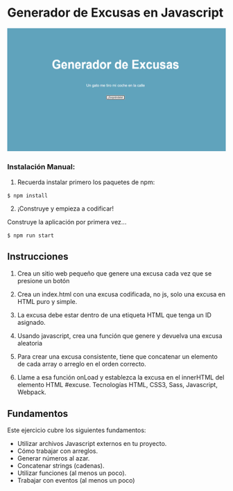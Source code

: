 # Generador de Excusas en Javascript

<img src="src/previewGeneradorExcusas.png"/>

### Instalación Manual:

1) Recuerda instalar primero los paquetes de npm:
```
$ npm install
```

2) ¡Construye y empieza a codificar!

Construye la aplicación por primera vez...

```
$ npm run start
```



## Instrucciones


 1) Crea un sitio web pequeño que genere una excusa cada vez que se presione un botón

 2) Crea un index.html con una excusa codificada, no js, solo una excusa en HTML puro y simple.

3) La excusa debe estar dentro de una etiqueta HTML que tenga un ID asignado.

4) Usando javascript, crea una función que genere y devuelva una excusa    aleatoria
5) Para crear una excusa consistente, tiene que concatenar un elemento de cada array o arreglo en el orden correcto.
6) Llame a esa función onLoad y establezca la excusa en el innerHTML del elemento HTML #excuse.
Tecnologías
HTML, CSS3, Sass, Javascript, Webpack.

## Fundamentos
Este ejercicio cubre los siguientes fundamentos: 
- Utilizar archivos Javascript externos en tu proyecto. 
- Cómo trabajar con arreglos. 
- Generar números al azar. 
- Concatenar strings (cadenas). 
- Utilizar funciones (al menos un poco). 
- Trabajar con eventos (al menos un poco)
